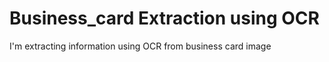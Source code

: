 # Business_card Extraction using OCR
 I'm extracting information using OCR from business card image

